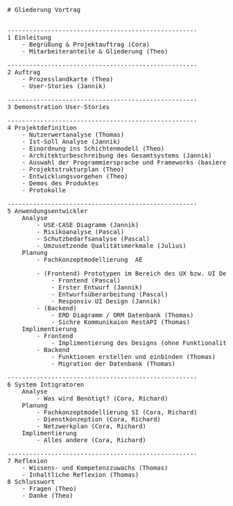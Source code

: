


<pre># Gliederung Vortrag


----------------------------------------------------
1 Einleitung
	- Begrüßung & Projektauftrag (Cora)
	- Mitarbeiteranteile & Gliederung (Theo)

----------------------------------------------------
2 Auftrag
	- Prozesslandkarte (Theo)
	- User-Stories (Jannik)

----------------------------------------------------
3 Demonstration User-Stories

----------------------------------------------------
4 Projektdefinition
	- Nutzerwertanalyse (Thomas)
	- Ist-Soll Analyse (Jannik)
	- Einordnung ins Schichtenmodell (Theo)
	- Architekturbeschreibung des Gesamtsystems (Jannik)
	- Auswahl der Programmiersprache und Frameworks (basierend auf Nutzerwertanalyse) (Thomas)
	- Projektstrukturplan (Theo)
	- Entwicklungsvorgehen (Theo)
	- Demos des Produktes 
	- Protokolle 

----------------------------------------------------
5 Anwendungsentwickler
	Analyse
		- USE-CASE Diagramm (Jannik)
		- Risikoanalyse (Pascal)
		- Schutzbedarfsanalyse (Pascal)
		- Umzusetzende Qualitätsmerkmale (Julius)
	Planung
		- Fachkonzeptmodellierung  AE
			
		- (Frontend) Prototypen im Bereich des UX bzw. UI Design mit Figma erstellen
			- Frontend (Pascal)
			- Erster Entwurf (Jannik)
			- Entwurfsüberarbeitung (Pascal)
			- Responsiv UI Design (Jannik)
		- (Backend)
			- ERD Diagramm / ORM Datenbank (Thomas)
			- Sichre Kommunikaion RestAPI (Thomas)
	Implimentierung 
		- Frontend
			- Implimentierung des Designs (ohne Funktionalität) (Jannik Pascal)
		- Backend
			- Funktionen erstellen und einbinden (Thomas)
			- Migration der Datenbank (Thomas)
			
----------------------------------------------------			
6 System Intigratoren 
	Analyse
		- Was wird Benötigt? (Cora, Richard)
	Planung
		- Fachkonzeptmodellierung SI (Cora, Richard)
		- Dienstkonzeption (Cora, Richard)
		- Netzwerkplan (Cora, Richard)
	Implimentierung
		- Alles andere (Cora, Richard)

----------------------------------------------------
7 Reflexion
	- Wissens- und Kompetenzzuwachs (Thomas)
	- Inhaltliche Reflexion (Thomas)
8 Schlusswort
	- Fragen (Theo)
	- Danke (Theo)
	

	
	
</pre>
